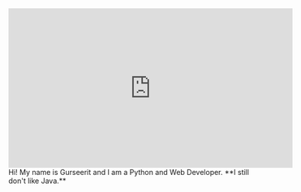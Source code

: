 <iframe width="560" height="315" src="https://www.youtube.com/embed/jDwVkXVHIqg" title="YouTube video player" frameborder="0" allow="accelerometer; autoplay; clipboard-write; encrypted-media; gyroscope; picture-in-picture" allowfullscreen></iframe>
Hi!
My name is Gurseerit and I am a Python and Web Developer.
**I still don't like Java.**
